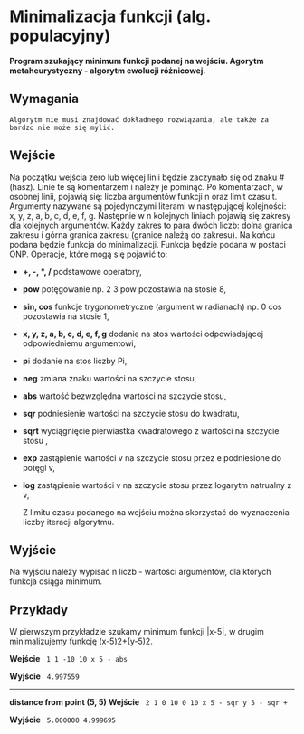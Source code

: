# Minimalizacja funkcji (alg. populacyjny)

**Program szukający minimum funkcji podanej na wejściu. Agorytm metaheurystyczny - algorytm ewolucji różnicowej.**

**Wymagania**
---

    Algorytm nie musi znajdować dokładnego rozwiązania, ale także za bardzo nie może się mylić.

**Wejście**
---

Na początku wejścia zero lub więcej linii będzie zaczynało się od znaku # (hasz). Linie te są komentarzem i należy je pominąć. 
Po komentarzach, w osobnej linii, pojawią się: liczba argumentów funkcji n oraz limit czasu t. Argumenty nazywane są pojedynczymi literami w następującej kolejności: x, y, z, a, b, c, d, e, f, g.
Następnie w n kolejnych liniach pojawią się zakresy dla kolejnych argumentów. Każdy zakres to para dwóch liczb: dolna granica zakresu i górna granica zakresu (granice należą do zakresu). 
Na końcu podana będzie funkcja do minimalizacji. Funkcja będzie podana w postaci ONP. Operacje, które mogą się pojawić to:
* **+, -, \*, /** podstawowe operatory,
* **pow** potęgowanie np. 2 3 pow pozostawia na stosie 8,
* **sin, cos** funkcje trygonometryczne (argument w radianach) np. 0 cos pozostawia na stosie 1,
* **x, y, z, a, b, c, d, e, f, g** dodanie na stos wartości odpowiadającej odpowiedniemu argumentowi,
* **p**i dodanie na stos liczby Pi,
* **neg**  zmiana znaku wartości na szczycie stosu,
* **abs** wartość bezwzględna wartości na szczycie stosu,
* **sqr** podniesienie wartości na szczycie stosu do kwadratu,
* **sqrt** wyciągnięcie pierwiastka kwadratowego z wartości na szczycie stosu ,
* **exp** zastąpienie wartości v na szczycie stosu przez e podniesione do potęgi v,
* **log** zastąpienie wartości v na szczycie stosu przez logarytm natrualny z v,

    Z limitu czasu podanego na wejściu można skorzystać do wyznaczenia liczby iteracji algorytmu.

**Wyjście**
---
    
Na wyjściu należy wypisać n liczb - wartości argumentów, dla których funkcja osiąga minimum.

**Przykłady**
---
W pierwszym przykładzie szukamy minimum funkcji |x-5|, w drugim minimalizujemy funkcję (x-5)2+(y-5)2.

**Wejście**
<code>
1 1
-10 10
x 5 - abs 
</code>

**Wyjście**
<code>
4.997559
</code>

---

**distance from point (5, 5)**
**Wejście**
<code>
2 1
0 10
0 10
x 5 - sqr y 5 - sqr +
</code>

**Wyjście**
<code>
5.000000 4.999695
</code>
